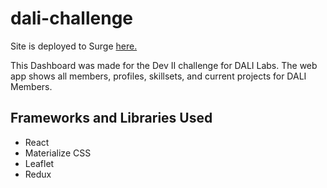 # dali-challenge

Site is deployed to Surge [here.](http://jdgonzalez-dali-challenge.surge.sh/)

This Dashboard was made for the Dev II challenge for DALI Labs. The web app shows all members, profiles, skillsets, and current projects for DALI Members.

## Frameworks and Libraries Used
* React
* Materialize CSS
* Leaflet
* Redux

